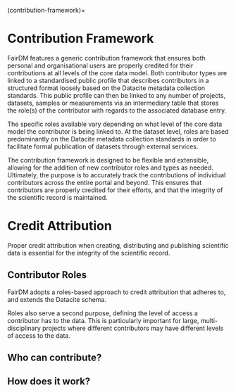 (contribution-framework)=
# Contribution Framework

FairDM features a generic contribution framework that ensures both personal and organisational users are properly credited for their contributions at all levels of the core data model. Both contributor types are linked to a standardised public profile that describes contributors in a structured format loosely based on the Datacite metadata collection standards. This public profile can then be linked to any number of projects, datasets, samples or measurements via an intermediary table that stores the role(s) of the contributor with regards to the associated database entry.

The specific roles available vary depending on what level of the core data model the contributor is being linked to. At the dataset level, roles are based predominantly on the Datacite metadata collection standards in order to facilitate formal publication of datasets through external services. 

The contribution framework is designed to be flexible and extensible, allowing for the addition of new contributor roles and types as needed. Ultimately, the purpose is to accurately track the contributions of individual contributors across the entire portal and beyond. This ensures that contributors are properly credited for their efforts, and that the integrity of the scientific record is maintained. 


# Credit Attribution

Proper credit attribution when creating, distributing and publishing scientific data is essential for the integrity of the scientific record.



## Contributor Roles

FairDM adopts a roles-based approach to credit attribution that adheres to, and extends the Datacite schema. 


Roles also serve a second purpose, defining the level of access a contributor has to the data. This is particularly important for large, multi-disciplinary projects where different contributors may have different levels of access to the data.

## Who can contribute?



## How does it work?

